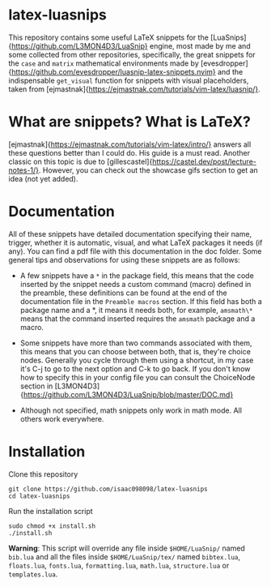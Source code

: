 # latex-luasnips

This repository contains some useful LaTeX snippets for the [LuaSnips]{https://github.com/L3MON4D3/LuaSnip} engine, most made by me and some collected from other repositories, specifically, the great snippets for the `case` and `matrix` mathematical environments made by [evesdropper]{https://github.com/evesdropper/luasnip-latex-snippets.nvim} and the indispensable `get_visual` function for snippets with visual placeholders, taken from [ejmastnak]{https://ejmastnak.com/tutorials/vim-latex/luasnip/}.

# What are snippets? What is LaTeX?

[ejmastnak]{https://ejmastnak.com/tutorials/vim-latex/intro/} answers all these questions better than I could do. His guide is a must read. Another classic on this topic is due to [gillescastel]{https://castel.dev/post/lecture-notes-1/}. However, you can check out the showcase gifs section to get an idea (not yet added).

# Documentation

All of these snippets have detailed documentation specifying their name, trigger, whether it is automatic, visual, and what LaTeX packages it needs (if any). You can find a pdf file with this documentation in the doc folder. Some general tips and observations for using these snippets are as follows:

- A few snippets have a `*` in the package field, this means that the code inserted by the snippet needs a custom command (macro) defined in the preamble, these definitions can be found at the end of the documentation file in the `Preamble macros` section. If this field has both a package name and a *, it means it needs both, for example, `amsmath\*` means that the command inserted requires the `amsmath` package and a macro.

- Some snippets have more than two commands associated with them, this means that you can choose between both, that is, they're choice nodes. Generally you cycle through them using a shortcut, in my case it's C-j to go to the next option and C-k to go back. If you don't know how to specify this in your config file you can consult the ChoiceNode section in [L3MON4D3]{https://github.com/L3MON4D3/LuaSnip/blob/master/DOC.md}

- Although not specified, math snippets only work in math mode. All others work everywhere.

# Installation

Clone this repository

```
git clone https://github.com/isaac098098/latex-luasnips
cd latex-luasnips
```

Run the installation script
```
sudo chmod +x install.sh
./install.sh
```
**Warning**: This script will override any file inside `$HOME/LuaSnip/` named `bib.lua` and all the files inside `$HOME/LuaSnip/tex/` named `bibtex.lua`, `floats.lua`, `fonts.lua`, `formatting.lua`, `math.lua`, `structure.lua` or `templates.lua`.
